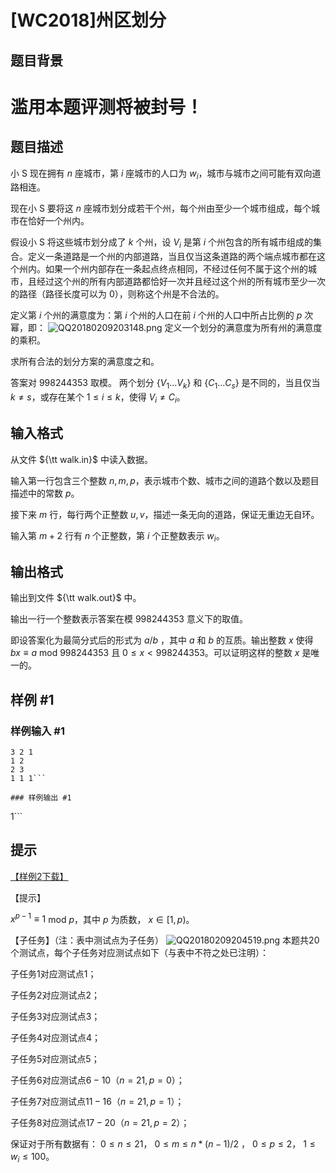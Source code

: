 # [WC2018]州区划分

## 题目背景

# 滥用本题评测将被封号！

## 题目描述

小 S 现在拥有 $n$ 座城市，第 $i$ 座城市的人口为 $w_i$，城市与城市之间可能有双向道路相连。

现在小 S 要将这 $n$ 座城市划分成若干个州，每个州由至少一个城市组成，每个城市在恰好一个州内。

假设小 S 将这些城市划分成了 $k$ 个州，设 $V_i$ 是第 $i$ 个州包含的所有城市组成的集合。定义一条道路是一个州的内部道路，当且仅当这条道路的两个端点城市都在这个州内。如果一个州内部存在一条起点终点相同，不经过任何不属于这个州的城市，且经过这个州的所有内部道路都恰好一次并且经过这个州的所有城市至少一次的路径（路径长度可以为 $0$），则称这个州是不合法的。

定义第 $i$ 个州的满意度为：第 $i$ 个州的人口在前 $i$ 个州的人口中所占比例的 $p$ 次幂，即：
![QQ20180209203148.png](https://www.z4a.net/images/2018/02/09/QQ20180209203148.png)
定义一个划分的满意度为所有州的满意度的乘积。

求所有合法的划分方案的满意度之和。

答案对 $998244353$ 取模。
两个划分 {$V_1...V_k$} 和 {$C_1...C_s$} 是不同的，当且仅当 $k \neq s$，或存在某个 $1 \leq i \leq k$，使得 $V_i \neq C_i$。

## 输入格式

从文件 ${\tt walk.in}$ 中读入数据。

输入第一行包含三个整数 $n,m,p$，表示城市个数、城市之间的道路个数以及题目描述中的常数 $p$。

接下来 $m$ 行，每行两个正整数 $u,v$，描述一条无向的道路，保证无重边无自环。

输入第 $m+2$ 行有 $n$ 个正整数，第 $i$ 个正整数表示 $w_i$。

## 输出格式

输出到文件 ${\tt walk.out}$ 中。

输出一行一个整数表示答案在模 $998244353$ 意义下的取值。

即设答案化为最简分式后的形式为 $a/b$ ，其中 $a$ 和 $b$ 的互质。输出整数 $x$ 使得 $bx \equiv a$ mod $998244353$ 且 $0 \leq x < 998244353$。可以证明这样的整数 $x$ 是唯一的。

## 样例 #1

### 样例输入 #1
```
3 2 1
1 2
2 3
1 1 1```

### 样例输出 #1

```
1```

## 提示

[【样例$2$下载】](https://pan.baidu.com/s/1dGj5NTR)

【提示】

$x^{p-1} \equiv 1$ mod $p$，其中 $p$ 为质数， $x \in [1,p)$。

【子任务】（注：表中测试点为子任务）
![QQ20180209204519.png](https://www.z4a.net/images/2018/02/09/QQ20180209204519.png)
本题共$20$个测试点，每个子任务对应测试点如下（与表中不符之处已注明）：

子任务$1$对应测试点$1$；

子任务$2$对应测试点$2$；

子任务$3$对应测试点$3$；

子任务$4$对应测试点$4$；

子任务$5$对应测试点$5$；

子任务$6$对应测试点$6-10$（$n=21,p=0$）；

子任务$7$对应测试点$11-16$（$n=21,p=1$）；

子任务$8$对应测试点$17-20$（$n=21,p=2$）；

保证对于所有数据有： $0 \leq n \leq 21$， $0 \leq m \leq n*(n-1)/2$ ， $0 \leq p \leq 2$， $1 \leq w_i \leq 100$。

